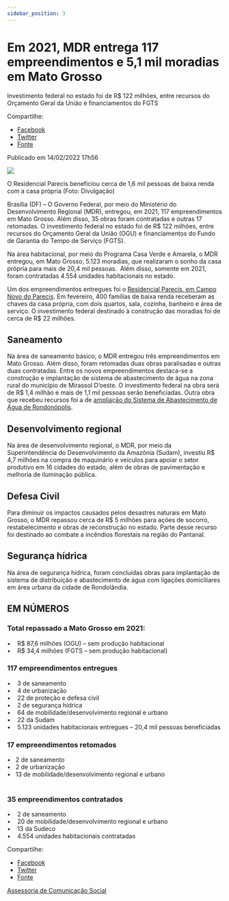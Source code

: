 ```yaml
---
sidebar_position: 3
---
```


# Em 2021, MDR entrega 117 empreendimentos e 5,1 mil moradias em Mato Grosso


Investimento federal no estado foi de R$ 122 milhões, entre recursos do Orçamento Geral da União e financiamentos do FGTS

Compartilhe: 
*   [Facebook](https://www.facebook.com/sharer.php?u=https://www.gov.br/mdr/pt-br/noticias/em-2021-mdr-entrega-117-empreendimentos-e-5-1-mil-moradias-em-mato-grosso)
*    [Twitter](https://twitter.com/share?text=Em%202021%2C%20MDR%20entrega%20117%20empreendimentos%20e%205%2C1%20mil%20moradias%20em%20Mato%20Grosso&url=https://www.gov.br/mdr/resolveuid/6f4a014fb1f74cc2a9d81da5a5318313)
*   [Fonte](https://www.gov.br/mdr/pt-br/noticias/em-2021-mdr-entrega-117-empreendimentos-e-5-1-mil-moradias-em-mato-grosso)

Publicado em 14/02/2022 17h56

![ ](https://www.gov.br/mdr/pt-br/noticias/em-2021-mdr-entrega-117-empreendimentos-e-5-1-mil-moradias-em-mato-grosso/balanco-mt.jpeg/@@images/c8b4f10d-a4ba-43ef-ac13-1c36bc161dd0.jpeg)

O Residencial Parecis beneficiou cerca de 1,6 mil pessoas de baixa renda com a casa própria (Foto: Divulgação)

Brasília (DF) – O Governo Federal, por meio do Ministério do Desenvolvimento Regional (MDR), entregou, em 2021, 117 empreendimentos em Mato Grosso. Além disso, 35 obras foram contratadas e outras 17 retomadas. O investimento federal no estado foi de R$ 122 milhões, entre recursos do Orçamento Geral da União (OGU) e financiamentos do Fundo de Garantia do Tempo de Serviço (FGTS).  
  
Na área habitacional, por meio do Programa Casa Verde e Amarela, o MDR entregou, em Mato Grosso, 5.123 moradias, que realizaram o sonho da casa própria para mais de 20,4 mil pessoas.  Além disso, somente em 2021, foram contratadas 4.554 unidades habitacionais no estado.  
  
Um dos empreendimentos entregues foi o [Residencial Parecis, em Campo Novo do Parecis](http://www.gov.br/mdr/pt-br/noticias/cerca-de-1-6-mil-pessoas-sao-beneficiadas-com-moradias-em-campo-novo-do-parecis-mt). Em fevereiro, 400 famílias de baixa renda receberam as chaves da casa própria, com dois quartos, sala, cozinha, banheiro e área de serviço. O investimento federal destinado à construção das moradias foi de cerca de R$ 22 milhões.  
  
## Saneamento  
  
Na área de saneamento básico, o MDR entregou três empreendimentos em Mato Grosso. Além disso, foram retomadas duas obras paralisadas e outras duas contratadas. Entre os novos empreendimentos destaca-se a construção e implantação de sistema de abastecimento de água na zona rural do município de Mirassol D’oeste. O investimento federal na obra será de R$ 1,4 milhão e mais de 1,1 mil pessoas serão beneficiadas. Outra obra que recebeu recursos foi a de [ampliação do Sistema de Abastecimento de Água de Rondonópolis](http://www.gov.br/mdr/pt-br/noticias/mdr-repassa-r-75-mil-para-obras-de-ampliacao-do-sistema-de-abastecimento-de-agua-de-rondonopolis-mt).  
  
## Desenvolvimento regional  
  
Na área de desenvolvimento regional, o MDR, por meio da Superintendência do Desenvolvimento da Amazônia (Sudam), investiu R$ 4,7 milhões na compra de maquinário e veículos para apoiar o setor produtivo em 16 cidades do estado, além de obras de pavimentação e melhoria de iluminação pública.  
  
## Defesa Civil  
  
Para diminuir os impactos causados pelos desastres naturais em Mato Grosso, o MDR repassou cerca de R$ 5 milhões para ações de socorro, restabelecimento e obras de reconstrução no estado. Parte desse recurso foi destinado ao combate a incêndios florestais na região do Pantanal.

## Segurança hídrica

Na área de segurança hídrica, foram concluídas obras para implantação de sistema de distribuição e abastecimento de água com ligações domiciliares em área urbana da cidade de Rondolândia.

## EM NÚMEROS  
  
### Total repassado a Mato Grosso em 2021:  
  
•    R$ 87,6 milhões (OGU) – sem produção habitacional  
•    R$ 34,4 milhões (FGTS – sem produção habitacional)  
  
### 117 empreendimentos entregues  
  
•    3 de saneamento  
•    4 de urbanização  
•    22 de proteção e defesa civil  
•    2 de segurança hídrica  
•    64 de mobilidade/desenvolvimento regional e urbano  
•    22 da Sudam  
•    5.123 unidades habitacionais entregues – 20,4 mil pessoas beneficiadas  
  
### 17 empreendimentos retomados
  
•   2 de saneamento  
•   2 de urbanização  
•   13 de mobilidade/desenvolvimento regional e urbano  
   
### 35 empreendimentos contratados  
  
•    2 de saneamento  
•    20 de mobilidade/desenvolvimento regional e urbano  
•    13 da Sudeco  
•    4.554 unidades habitacionais contratadas

Compartilhe: 
*   [Facebook](https://www.facebook.com/sharer.php?u=https://www.gov.br/mdr/pt-br/noticias/em-2021-mdr-entrega-117-empreendimentos-e-5-1-mil-moradias-em-mato-grosso)
*    [Twitter](https://twitter.com/share?text=Em%202021%2C%20MDR%20entrega%20117%20empreendimentos%20e%205%2C1%20mil%20moradias%20em%20Mato%20Grosso&url=https://www.gov.br/mdr/resolveuid/6f4a014fb1f74cc2a9d81da5a5318313)
*   [Fonte](https://www.gov.br/mdr/pt-br/noticias/em-2021-mdr-entrega-117-empreendimentos-e-5-1-mil-moradias-em-mato-grosso)


[Assessoria de Comunicação Social](/docs/desenvolvimento-regional/links)